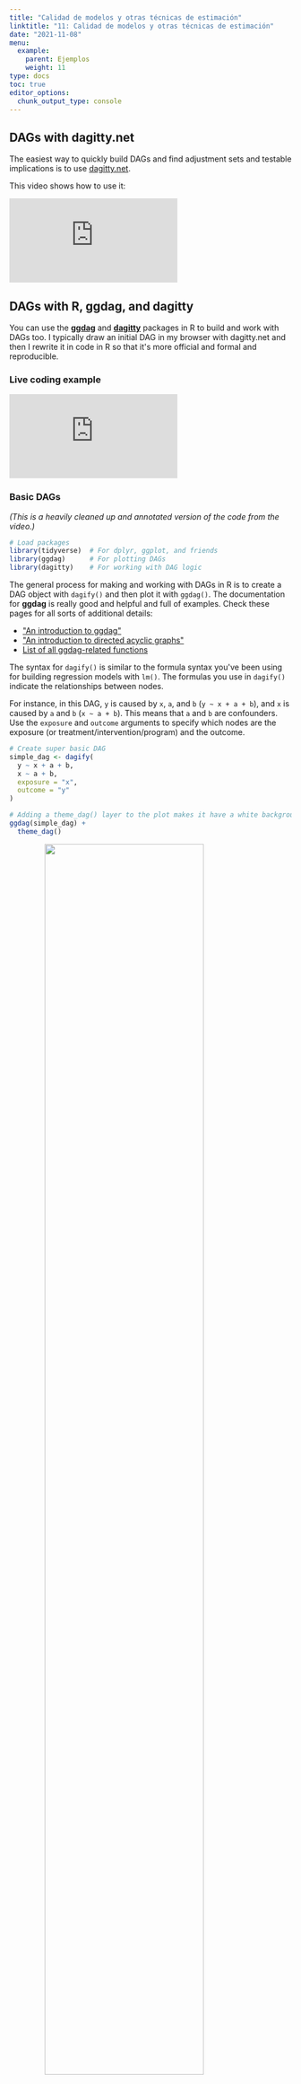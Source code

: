```yaml
---
title: "Calidad de modelos y otras técnicas de estimación"
linktitle: "11: Calidad de modelos y otras técnicas de estimación"
date: "2021-11-08"
menu:
  example:
    parent: Ejemplos
    weight: 11
type: docs
toc: true
editor_options: 
  chunk_output_type: console
---
```


## DAGs with dagitty.net

The easiest way to quickly build DAGs and find adjustment sets and testable implications is to use [dagitty.net](http://dagitty.net/). 

This video shows how to use it:

<div class="embed-responsive embed-responsive-16by9">
<iframe class="embed-responsive-item" src="https://www.youtube.com/embed/3euqrnD9w7c" frameborder="0" allow="accelerometer; autoplay; encrypted-media; gyroscope; picture-in-picture" allowfullscreen></iframe>
</div>


## DAGs with R, ggdag, and dagitty

You can use the [**ggdag**](https://ggdag.malco.io/) and [**dagitty**](http://dagitty.net/primer/) packages in R to build and work with DAGs too. I typically draw an initial DAG in my browser with dagitty.net and then I rewrite it in code in R so that it's more official and formal and reproducible.

### Live coding example

<div class="embed-responsive embed-responsive-16by9">
<iframe class="embed-responsive-item" src="https://www.youtube.com/embed/uoAjyyToUTE" frameborder="0" allow="accelerometer; autoplay; encrypted-media; gyroscope; picture-in-picture" allowfullscreen></iframe>
</div>

### Basic DAGs

*(This is a heavily cleaned up and annotated version of the code from the video.)*




```r
# Load packages
library(tidyverse)  # For dplyr, ggplot, and friends
library(ggdag)      # For plotting DAGs
library(dagitty)    # For working with DAG logic
```

The general process for making and working with DAGs in R is to create a DAG object with `dagify()` and then plot it with `ggdag()`. The documentation for **ggdag** is really good and helpful and full of examples. Check these pages for all sorts of additional details:

- ["An introduction to ggdag"](https://ggdag.malco.io/articles/intro-to-ggdag.html)
- ["An introduction to directed acyclic graphs"](https://ggdag.malco.io/articles/intro-to-dags.html)
- [List of all ggdag-related functions](https://ggdag.malco.io/reference/index.html)

The syntax for `dagify()` is similar to the formula syntax you've been using for building regression models with `lm()`. The formulas you use in `dagify()` indicate the relationships between nodes.

For instance, in this DAG, `y` is caused by `x`, `a`, and `b` (`y ~ x + a + b`), and `x` is caused by `a` and `b` (`x ~ a + b`). This means that `a` and `b` are confounders. Use the `exposure` and `outcome` arguments to specify which nodes are the exposure (or treatment/intervention/program) and the outcome.


```r
# Create super basic DAG
simple_dag <- dagify(
  y ~ x + a + b,
  x ~ a + b,
  exposure = "x",
  outcome = "y"
)

# Adding a theme_dag() layer to the plot makes it have a white background with no axis labels
ggdag(simple_dag) +
  theme_dag()
```

<img src="/example/11-practico_files/figure-html/super-basic-dag-1.png" width="75%" style="display: block; margin: auto;" />

If you want to plot which nodes are the exposure and outcome, use `ggdag_status()` instead:


```r
ggdag_status(simple_dag) +
  theme_dag()
```

<img src="/example/11-practico_files/figure-html/simple-status-1.png" width="75%" style="display: block; margin: auto;" />

### Layouts and manual coordinates

Notice how the layout is different in both of those graphs. By default, `ggdag()` positions the nodes randomly every time using a network algorithm. You can change the algorithm by using the `layout` argument: `ggdag(simple_dag, layout = "nicely")`. You can see a full list of possible algorithms by running `?layout_tbl_graph_igraph` in the console.

Alternatively, you can specify your own coordinates so that the nodes are positioned in the same place every time. Do this with the `coords` argument in `dagify()`. 

The best way to figure out what these numbers should be is to draw the DAG on paper or on a whiteboard and add a grid to it and then figure out the coordinates. For instance, in this DAG there are three rows and three columns: `x` and `y` go in the middle row (row 2) while `a` and `b` go in the middle column (column 2). It can also be helpful to not include `theme_dag()` at first so you can see the numbers for the underlying grid. Once you have everything positioned correctly, add `theme_dag()` to clean it up.


```r
simple_dag_with_coords <- dagify(
  y ~ x + a + b,
  x ~ a + b,
  exposure = "x",
  outcome = "y",
  coords = list(x = c(x = 1, a = 2, b = 2, y = 3),
                y = c(x = 2, a = 1, b = 3, y = 2))
)

ggdag_status(simple_dag_with_coords) +
  theme_dag()
```

<img src="/example/11-practico_files/figure-html/dag-with-coords-1.png" width="75%" style="display: block; margin: auto;" />

### Node names and labels

The variable names you use do not have to be limited to just `x`, `y`, and other lowercase letters. You can any names you want, as long as there are no spaces.


```r
dag_with_var_names <- dagify(
  outcome ~ treatment + confounder1 + confounder2,
  treatment ~ confounder1 + confounder2,
  exposure = "treatment",
  outcome = "outcome"
)

ggdag_status(dag_with_var_names) +
  theme_dag()
```

<img src="/example/11-practico_files/figure-html/dag-with-names-1.png" width="75%" style="display: block; margin: auto;" />

However, unless you use very short names, it is likely that the text will not fit inside the nodes. To get around this, you can add labels to the nodes using the `labels` argument in `dagify()`. Plot the labels by setting `use_labels = "label"` in `ggdag()`. You can turn off the text in the nodes with `text = FALSE` in `ggdag()`.


```r
simple_dag_with_coords_and_labels <- dagify(
  y ~ x + a + b,
  x ~ a + b,
  exposure = "x",
  outcome = "y",
  labels = c(y = "Outcome", x = "Treatment",
             a = "Confounder 1", b = "Confounder 2"),
  coords = list(x = c(x = 1, a = 2, b = 2, y = 3),
                y = c(x = 2, a = 1, b = 3, y = 2))
)

ggdag_status(simple_dag_with_coords_and_labels,
             use_labels = "label", text = FALSE) +
  guides(fill = FALSE, color = FALSE) +  # Disable the legend
  theme_dag()
```

<img src="/example/11-practico_files/figure-html/dag-with-labels-1.png" width="75%" style="display: block; margin: auto;" />


### Paths and adjustment sets

R can also perform analysis on DAG objects. For example, we can find all the testable implications from the DAG using the `impliedConditionalIndependencies()` function from the **dagitty** package. For this simple DAG, there is only one: `a` should be independent of `b`. If we had a dataset with columns for each of these variables, we could check if this is true by running `cor(a, b)` to see if the two are related.


```r
impliedConditionalIndependencies(simple_dag)
## a _||_ b
```

We can also find all the paths between `x` and `y` using the `paths()` function from the **dagitty** package. We can see that there are three open paths between `x` and `y`:


```r
paths(simple_dag)
## $paths
## [1] "x -> y"      "x <- a -> y" "x <- b -> y"
## 
## $open
## [1] TRUE TRUE TRUE
```

The first open path is fine—we want a single *d*-connected relationship between treatment and outcome—but the other two indicate that there is confounding from `a` and `b`. We can see what each of these paths are with the `ggdag_paths()` function from the **ggdag** package:


```r
ggdag_paths(simple_dag_with_coords) +
  theme_dag()
```

<img src="/example/11-practico_files/figure-html/plot-dag-paths-1.png" width="75%" style="display: block; margin: auto;" />

Instead of listing out all the possible paths and identifying backdoors by hand, you can use the `adjustmentSets()` function in the **dagitty** package to programmatically find all the nodes that need to be adjusted. Here we see that both `a` and `b` need to be controlled for to isolate the `x -> y` relationship.


```r
adjustmentSets(simple_dag)
## { a, b }
```

You can also visualize the adjustment sets with `ggdag_adjustment_set()` in the **ggdag** package. Make sure you set `shadow = TRUE` to draw the arrows coming out of the adjusted nodes—by default, those are not included.


```r
ggdag_adjustment_set(simple_dag_with_coords, shadow = TRUE) +
  theme_dag()
```

<img src="/example/11-practico_files/figure-html/plot-adjustment-sets-1.png" width="75%" style="display: block; margin: auto;" />

R will find minimally sufficient adjustment sets, which includes the fewest number of adjustments needed to close all backdoors between `x` and `y`. In this example DAG there was only one set of variables (`a` and `b`), but in other situations there could be many possible sets, or none if the causal effect is not identifiable.

### Plot DAG from dagitty.net with `ggdag()`

If you use [dagitty.net](http://dagitty.net/) to draw a DAG, you'll notice that it generates some code for you in the model code section:

<img src="/img/example/dagitty-code.png" width="75%" style="display: block; margin: auto;" />

You can copy that `dag{ ... }` code and paste it into R to define a DAG object rather than use the `dagify()` function. To do this, use the `dagitty()` function from the **dagitty** library and include the whole generated model code in single quotes (`''`):


```r
model_from_dagitty <- dagitty('dag {
bb="0,0,1,1"
"A confounder" [pos="0.809,0.306"]
"Another confounder" [pos="0.810,0.529"]
"Some outcome" [outcome,pos="0.918,0.432"]
"Some treatment" [exposure,pos="0.681,0.426"]
"A confounder" -> "Some outcome"
"A confounder" -> "Some treatment"
"Another confounder" -> "Some outcome"
"Another confounder" -> "Some treatment"
"Some treatment" -> "Some outcome"
}
')

ggdag(model_from_dagitty) +
  theme_dag()
```

<img src="/example/11-practico_files/figure-html/code-from-dagitty-1.png" width="75%" style="display: block; margin: auto;" />

By default it's going to look ugly because (1) the node labels don't fit, and (2) slight differences in the coordinates make it so the nodes don't perfectly align with each other. To fix coordinate alignment, you can modify the numbers in the generated DAG code. Here I rounded the numbers so that they're all 0.3, 0.8, etc.

To fix the label issue, you can add the `use_labels` argument like normally. Only here, you can't specify `use_labels = "label"`. Instead, when you specify a DAG using dagitty's code like this, the column in the underlying dataset that contains the labels is named `name`, so you need to use `use_labels = "name"`.

Other `ggdag()` variations like `ggdag_status()` will still work fine.


```r
model_from_dagitty_rounded <- dagitty('dag {
bb="0,0,1,1"
"A confounder" [pos="0.8,0.3"]
"Another confounder" [pos="0.8,0.5"]
"Some outcome" [outcome,pos="0.9,0.4"]
"Some treatment" [exposure,pos="0.7,0.4"]
"A confounder" -> "Some outcome"
"A confounder" -> "Some treatment"
"Another confounder" -> "Some outcome"
"Another confounder" -> "Some treatment"
"Some treatment" -> "Some outcome"
}
')

ggdag_status(model_from_dagitty_rounded, text = FALSE, use_labels = "name") +
  guides(color = FALSE) +  # Turn off legend
  theme_dag()
```

<img src="/example/11-practico_files/figure-html/code-from-dagitty-better-1.png" width="75%" style="display: block; margin: auto;" />


## Mosquito net example

### Conditional independencies

You can test if your stated relationships are correct by looking at the conditional independencies that are implied by the DAG. In dagitty.net, these appear in the sidebar in the "Testable implications" section. To show how this works, we'll use a simulated dataset that I generated about a fictional mosquito net program. Download the data here if you want to follow along:

- [<i class="fas fa-table"></i> `mosquito_nets.csv`](/data/mosquito_nets.csv)

Researchers are interested in whether using mosquito nets decreases an individual's risk of contracting malaria. They have collected data from 1,752 households in an unnamed country and have variables related to environmental factors, individual health, and household characteristics. Additionally, this country has a special government program that provides free mosquito nets to households that meet specific requirements: to qualify for the program, there must be more than 4 members of the household, and the household's monthly income must be lower than \$700 a month. Households are not automatically enrolled in the program, and many do not use it. The data is not experimental—researchers have no control over who uses mosquito nets, and individual households make their own choices over whether to apply for free nets or buy their own nets, as well as whether they use the nets if they have them.


```r
mosquito_dag <- dagify(
  malaria_risk ~ net + income + health + temperature + resistance,
  net ~ income + health + temperature + eligible + household,
  eligible ~ income + household,
  health ~ income,
  exposure = "net",
  outcome = "malaria_risk",
  coords = list(x = c(malaria_risk = 7, net = 3, income = 4, health = 5,
                      temperature = 6, resistance = 8.5, eligible = 2, household = 1),
                y = c(malaria_risk = 2, net = 2, income = 3, health = 1,
                      temperature = 3, resistance = 2, eligible = 3, household = 2)),
  labels = c(malaria_risk = "Risk of malaria", net = "Mosquito net", income = "Income",
             health = "Health", temperature = "Nighttime temperatures",
             resistance = "Insecticide resistance",
             eligible = "Eligible for program", household = "Number in household")
)

ggdag_status(mosquito_dag, use_labels = "label", text = FALSE) +
  guides(fill = FALSE, color = FALSE) +  # Disable the legend
  theme_dag()
```

<img src="/example/11-practico_files/figure-html/build-mosquito-dag-1.png" width="75%" style="display: block; margin: auto;" />

The causal graph above  outlines the complete relationship between mosquito net use and risk of malaria. Each node in the DAG is a column in the dataset collected by the researchers, and includes the following:

- Malaria risk (`malaria_risk`): The likelihood that someone in the household will be infected with malaria. Measured on a scale of 0–100, with higher values indicating higher risk.
- Mosquito net (`net` and `net_num`): A binary variable indicating if the household used mosquito nets.
- Eligible for program (`eligible`): A binary variable indicating if the household is eligible for the free net program.
- Income (`income`): The household's monthly income, in US dollars.
- Nighttime temperatures (`temperature`): The average temperature at night, in Celsius.
- Health (`health`): Self-reported healthiness in the household. Measured on a scale of 0–100, with higher values indicating better health.
- Number in household (`household`): Number of people living in the household.
- Insecticide resistance (`resistance`): Some strains of mosquitoes are more resistant to insecticide and thus pose a higher risk of infecting people with malaria. This is measured on a scale of 0–100, with higher values indicating higher resistance.

According to the DAG, malaria risk is caused by income, temperatures, health, insecticide resistance, and mosquito net use. People who live in hotter regions, have lower incomes, have worse health, are surrounded by mosquitoes with high resistance to insecticide, and who do not use mosquito nets are at higher risk of contracting malaria than those who do not. Mosquito net use is caused by income, nighttime temperatures, health, the number of people living in the house, and eligibility for the free net program. People who live in areas that are cooler at night, have higher incomes, have better health, have more people in the home, and are eligible for free government nets are more likely to regularly use nets than those who do not. The DAG also shows that eligibility for the free net program is caused by income and household size, since households must meet specific thresholds to qualify.

First, let's download the dataset, put in a folder named `data`, and load it:

- [<i class="fas fa-table"></i> `mosquito_nets.csv`](/data/mosquito_nets.csv)


```r
# Load the data.
# It'd be a good idea to click on the "mosquito_nets.csv" object in the
# Environment panel in RStudio to see what the data looks like after you load it
mosquito_nets <- read_csv("data/mosquito_nets.csv")
```



We can use this data to check if the relationships defined by our DAG reflect reality. Recall that *d*-separation implies that nodes are statistically independent of each other and do not transfer associational information. If you draw the mosquito net DAG with dagitty.net, or if you run `impliedConditionalIndependencies()` in R, you can see a list of all the implied conditional independencies. 


```r
impliedConditionalIndependencies(mosquito_dag)
## elgb _||_ hlth | incm
## elgb _||_ mlr_ | hlth, incm, net, tmpr
## elgb _||_ rsst
## elgb _||_ tmpr
## hlth _||_ hshl
## hlth _||_ rsst
## hlth _||_ tmpr
## hshl _||_ incm
## hshl _||_ mlr_ | hlth, incm, net, tmpr
## hshl _||_ rsst
## hshl _||_ tmpr
## incm _||_ rsst
## incm _||_ tmpr
## net _||_ rsst
## rsst _||_ tmpr
```

The `_||_` symbol in the output here is the `\(\perp\)` symbol, which means "independent of". The `|` in the output means "given".

In the interest of space, we will not verify all these implied independencies, but we can test a few of them:

- `\(\text{Health} \perp \text{Household members}\)`: (Read as *"Health is independent of household member count"*.) Health should be independent of the number of people in each household. In the data, the two variables should not be correlated. This is indeed the case:

    
    ```r
    cor(mosquito_nets$health, mosquito_nets$household)
    ## [1] 9.8e-05
    ```

- `\(\text{Income} \perp \text{Insecticide resistance}\)`: (Read as *"Income is independent of insecticide resistance"*.) Income should be independent of insecticide resistance. This is again true:

    
    ```r
    cor(mosquito_nets$income, mosquito_nets$resistance)
    ## [1] 0.014
    ```

- `\(\text{Malaria risk} \perp \text{Household members}\ |\ \text{Health, Income, Bed net use, Temperature}\)`: (Read as *"Malaria risk is independent of house member count given health, income, bed net use, and temperature"*.) Malaria risk should be independent of the number of household members given similar levels of health, income, mosquito net use, and nighttime temperatures. We cannot use `cor()` to test this implication, since there are many variables involved, but we can use a regression model to check if the number of household members is significantly related to malaria risk. It is not significant ($t = -0.17$, `\(p = 0.863\)`), which means the two are independent, as expected.

    
    ```r
    lm(malaria_risk ~ household + health + income + net + temperature,
       data = mosquito_nets) %>%
      broom::tidy()
    ## # A tibble: 6 x 5
    ##   term        estimate std.error statistic   p.value
    ##   <chr>          <dbl>     <dbl>     <dbl>     <dbl>
    ## 1 (Intercept)  76.2      0.966      78.9   0.       
    ## 2 household    -0.0155   0.0893     -0.173 8.63e-  1
    ## 3 health        0.148    0.0107     13.9   9.75e- 42
    ## 4 income       -0.0751   0.00104   -72.6   0.       
    ## 5 netTRUE     -10.4      0.266     -39.2   2.63e-241
    ## 6 temperature   1.01     0.0310     32.5   1.88e-181
    ```

We can check all the other conditional independencies to see if the DAG captures the reality of the full system of factors that influence mosquito net use and malaria risk. If there are substantial and significant correlations between nodes that should be independent, there is likely an issue with the specification of the DAG. Return to the theory of how the phenomena are generated and refine the DAG more.


### Mosquito net adjustment sets

There is a direct path between mosquito net use and the risk of malaria, but the effect is not causally identified due to several other open paths. We can either list out all the paths and find which open paths have arrows pointing backwards into the mosquito net node (run `paths(mosquito_dag)` to see these results), or we can let R find the appropriate adjustment sets automatically:


```r
adjustmentSets(mosquito_dag)
## { health, income, temperature }
```

Based on the relationships between all the nodes in the DAG, adjusting for health, income, and temperature is enough to close all backdoors and identify the relationship between net use and malaria risk. Importantly, we do not need to worry about any of the nodes related to the government program for free nets, since those nodes are not *d*-connected to malaria risk. We only need to worry about confounding relationships.

We can confirm this graphically with `ggdag_adjustment_set()`:


```r
ggdag_adjustment_set(mosquito_dag, shadow = TRUE,
                     use_labels = "label", text = FALSE) +
  theme_dag()
```

<img src="/example/11-practico_files/figure-html/plot-mosquito-adjustment-fake-1.png" width="75%" style="display: block; margin: auto;" />

